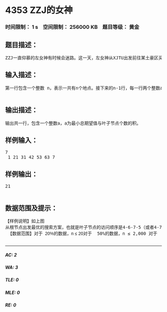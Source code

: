 # 4353 ZZJ的女神   
### 时间限制： 1 s&nbsp;&nbsp;&nbsp;&nbsp;空间限制： 256000 KB&nbsp;&nbsp;&nbsp;&nbsp;题目等级： 黄金  
## 题目描述：  

<pre>
ZZJ一直仰慕的左女神有时候会迷路。这一天，左女神从XJTU出发前往某土豪区买最新发售的Iphone 7，然而却在某个地方迷路了。ZZJ得知这个消息之后想能够尽快地找到左女神，以提高好感度。如何快速地找到左女神的位置，这个问题现在焦头烂额的ZZJ决定请你来帮忙，他需要你编写一个程序来计算按怎样的路线搜索效率最高。为了将问题简单化，可以我们把XJTU附近的街道看作一棵树，每一个地点看作一个节点，XJTU作为根节点，所有的节点从1到n编号，根节点是1号节点。现在已知所有的地点之间的道路，也就是树上的边，每条边的长度都视为1。同时我们还知道左女神位于某一个叶子节点的位置，但是并不知道是哪一个叶子节点。你需要计算出一个搜索或者说遍历方案，来让ZZJ找到左女神所需要走的距离的总期望值最小。当然，这个方案得从XJTU出发，也就是根节点出发。PS：期望值等于左女神在某个叶子节点的几率，乘上这种情况下以你设计的搜索方案来达到那个叶子节点所要走的距离。总期望值也就是考虑左女神在每一个叶子节点的情况下，以你设计的搜索方案搜索的期望值的总和。具体参考样例数据及分析
</pre>
  
  
## 输入描述：  

<pre>
第一行包含一个整数 n，表示一共有n个地点。接下来的n-1行，每一行两个整数a、b，表示a，b两地点之间有道路连接。  

</pre>
  
  
## 输出描述：  

<pre>
输出共一行，包含一个整数a，a为最小总期望值与叶子节点个数的积。
</pre>
  
  
## 样例输入：  

<pre>
7   
 1 21 31 42 53 63 7
</pre>
  
  
## 样例输出：  

<pre>
21  

</pre>
  
  
## 数据范围及提示：  

<pre>
【样例说明】如上图  
从根节点出发最优的搜索方案，也就是叶子节点的访问顺序是4-6-7-5（或者4-7-6-5）女神在5号节点的几率是1/4，按此方案搜索到5的路程是10，期望值为10/4女神在6号节点的几率是1/4，按此方案搜索到6的路程是4，期望值为4/4女神在7号节点的几率是1/4，按此方案搜索到7的路程是6，期望值为6/4女神在4号节点的几率是1/4，按此方案搜索到4的路程是1，期望值为1/4总期望值为 (10+4+6+1)/4=21/4答案为 总期望值×叶子节点数 = 21/4 * 4 = 21  
 【数据范围】<font face="微软雅黑, sans-serif">对于  20%的数据，n ≤ 20</font>对于  50%的数据，n ≤ 2,000 对于  100%的数据，n ≤ 100,000  

</pre>
  
  
***  

##### AC: 2  
##### WA: 3  
##### TLE: 0  
##### MLE: 0  
##### RE: 0  
